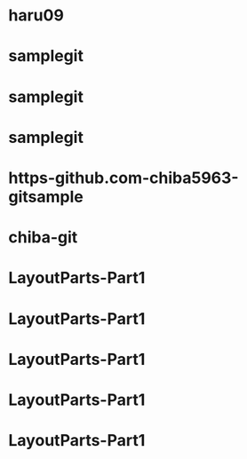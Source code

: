 # haru09
# samplegit
# samplegit
# samplegit
# https-github.com-chiba5963-gitsample
# chiba-git
# LayoutParts-Part1
# LayoutParts-Part1
# LayoutParts-Part1
# LayoutParts-Part1
# LayoutParts-Part1
